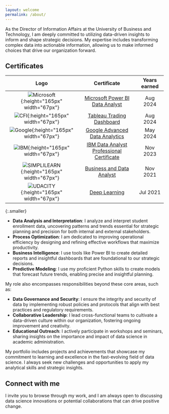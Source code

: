 ```yaml
---
layout: welcome
permalink: /about/
---
```



<!--author-->

As the Director of Information Affairs at the University of Business and Technology, I am deeply committed to utilizing data-driven insights to inform and shape strategic decisions. My expertise includes transforming complex data into actionable information, allowing us to make informed choices that drive our organization forward.

## Certificates

| Logo | Certificate | Years earned |
|:-:|:-:|:-:|
| ![Microsoft]({{site.baseurl}}/assets/img/about/microsoft-logo.png){:height="165px" width="67px"} | [Microsoft Power BI Data Analyst](https://coursera.org/share/2265021260dcc3db86cf7d9b8e789df7) | Aug 2024 |
| ![CFI]({{site.baseurl}}/assets/img/about/CFIlogo.jpg){:height="165px" width="67px"} | [Tableau Trading Dashboard](https://coursera.org/share/955e6c88be63bb8c412f6dd3a4d1ca06) | Aug 2024 |
| ![Google]({{site.baseurl}}/assets/img/about/google.png){:height="165px" width="67px"} | [Google Advanced Data Analytics](https://coursera.org/share/27e195403c8822f96c4275e1f9315956) | May 2024 |
| ![IBM]({{site.baseurl}}/assets/img/about/IBM.png){:height="165px" width="67px"} | [IBM Data Analyst Professional Certificate](https://coursera.org/share/d0d047bd84c90920567f01bd79a4b682) | Nov 2023 |
| ![SIMPLILEARN]({{site.baseurl}}/assets/img/about/simplilearn.png){:height="165px" width="67px"} | [Business and Data Analyst](https://success.simplilearn.com/2f7719d5-42c4-4d92-b576-bc5e76af0971) | Nov 2021 |
| ![UDACITY]({{site.baseurl}}/assets/img/about/udacity-logo.png){:height="165px" width="67px"} | [Deep Learning](https://www.udacity.com/certificate/e/34f2e9b2-c200-11eb-be31-df842f0a9f3c) | Jul 2021 |
{:.smaller}

- **Data Analysis and Interpretation**: I analyze and interpret student enrollment data, uncovering patterns and trends essential for strategic planning and precision for both internal and external stakeholders.
- **Process Optimization**: I am dedicated to improving operational efficiency by designing and refining effective workflows that maximize productivity.
- **Business Intelligence**: I use tools like Power BI to create detailed reports and insightful dashboards that are foundational to our strategic decisions.
- **Predictive Modeling**: I use my proficient Python skills to create models that forecast future trends, enabling precise and insightful planning.

My role also encompasses responsibilities beyond these core areas, such as:

- **Data Governance and Security**: I ensure the integrity and security of data by implementing robust policies and protocols that align with best practices and regulatory requirements.
- **Collaborative Leadership**: I lead cross-functional teams to cultivate a data-driven culture within our organization, fostering ongoing improvement and creativity.
- **Educational Outreach**: I actively participate in workshops and seminars, sharing insights on the importance and impact of data science in academic administration.

My portfolio includes projects and achievements that showcase my commitment to learning and excellence in the fast-evolving field of data science. I always seek new challenges and opportunities to apply my analytical skills and strategic insights.

## Connect with me
I invite you to browse through my work, and I am always open to discussing data science innovations or potential collaborations that can drive positive change.
